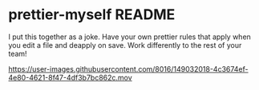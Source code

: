 # prettier-myself README

I put this together as a joke. Have your own prettier rules that apply when you edit a file and deapply on save. Work differently to the rest of your team!

https://user-images.githubusercontent.com/8016/149032018-4c3674ef-4e80-4621-8f47-4df3b7bc862c.mov

